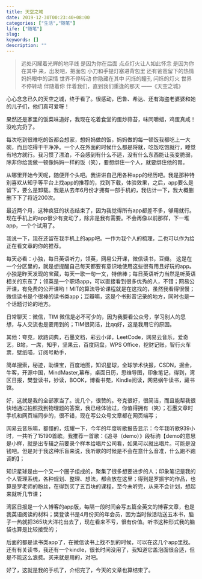 ```yaml
---
title: 天空之城
date: 2019-12-30T00:23:40+08:00
categories: ["生活","随笔"]
life: ["随笔"]
slug: 
keywords: []
description: ""
---
```


> 远处闪耀着光辉的地平线
> 是因为你在后面
> 点点灯火让人如此怀念
> 是因为你在其中
> 来，出发吧，把面包
> 小刀和手提灯塞进背包里
> 还有爸爸留下的热情
> 妈妈眼中的深情
> 世界不停转动 你隐藏在其中
> 闪烁的瞳孔 闪烁的灯火
> 世界不停转动 伴随着你
> 伴着我们，直到我们重逢的那天
> ——《天空之城》

心心念念已久的天空之城，终于看了。很感动，巴鲁、希达、还有海盗老婆婆和她的儿子们，他们真可爱呀！

果然还是家里的饭菜味道好，我现在吃着食堂的蛋炒蒜苔，味同嚼蜡，鸡蛋真咸！没吃完扔了。

每次吃到很难吃的饭都会想家，想妈妈做的饭，妈妈做的每一顿饭我都吃上一大碗，而且吃得干干净净。一个人在外面的时候什么都是将就，吃饭吃饱就行，睡觉有地方就行。我习惯了漂泊，不会感到有什么不适，没有什么东西能让我变脆弱，除非你给我做一顿像妈妈一样的饭（笑），要想绑住一个人，就要绑住他的胃。

从哪里开始今天呢，随便开个头吧。我讲讲自己用各种app的经历吧。我是那种特别喜欢从知乎等平台上找app的推荐的，找到下载，体验效果，之后，app要么是留下，要么是卸载。我是从去年6月份才拥有一部手机的，我估计一下，我大概删删下下了将近200次。

最近两个月，这种疯狂的状态结束了，因为我觉得所有app都差不多，够用就行。现在手机上的app很少有变动了，除非是我有需要。不会再像以前那样，下一堆app，一个个试用了。

我说一下，现在还留在我手机上的app吧。一作为我个人的梳理，二也可以作为给正在看文章的你的推荐。

每天必看：小独，每日英语听力，领英，网易公开课，微信读书，豆瓣。
这是在一个分区里的，就是想提醒自己每天都要有意识地使用这些很有用且好玩的app。小独是昨天发现的宝藏，每天一歌一句一文，特倍棒；每日英语听力当然是听英语相关的东东了；领英是一个职场app，可以直接看到很多优秀的人，不错；网易公开课，有免费的公开课哟！MIT的算法导论课程就是在这找的，虽然我看得很慢；微信读书是个很棒的读书类app；豆瓣嘛，这是个书影音记录的地方，同时也是一个话题讨论的地方。

日常聊天：微信，TIM
微信是必不可少的，因为我要看公众号，学习别人的思想，与人交流也是要用到的；TIM很简洁，比qq好，这是我用它的原因。

其他：夸克，欧路词典，石墨文档，彩云小译，LeetCode，网易云音乐，爱奇艺，B站，一席，知乎，坚果云，百度网盘，WPS Office，挖财记账，智行火车票，壁纸喵，订阅号助手，

简单搜索，秘迹，助课宝，百度地图，知识星球，全球学术快报，CSDN，掘金，牛客，开源中国，MindMaster,幕布，桌面日历，思维导图，印象笔记，得到，湾区日报，樊登读书，妙读，BOOK，博看书苑，Kindle阅读，网易蜗牛读书，藏书馆。

好，这就是我的全部家当了。说几个，很赞的。夸克很好，很简洁，而且能帮我很快地通过拍照找到物理题的答案，我已经体验过，你值得拥有（笑）；石墨文章时手机和网页端同步的，很不错，现在写公众号文章都在网页端写；

网易云音乐嘛，都懂的，炫耀一下，今年的年度听歌报告显示：今年我听歌939小时，一共听了15190首歌。我推荐一首歌：《追寻（demo）》段标驹【demo的意思是小样，就是出专辑之前要录个样本给唱片公司看，如果可以就出唱片。可能是没钱吧。但是对于我这种乐盲来说，我听歌的时候是不会在意什么音准，什么跑不跑调的】；

知识星球是由一个又一个圈子组成的，聚集了很多想要进步的人；印象笔记是我的个人管理系统，各种规划、整理、想法，都会放在这里；得到是罗振宇的作品，也算是罗老师的粉丝，在得到买了五百块的课程，至今未听完，从来不会计划，想起来就听几节课；

湾区日报是一个人博客的app版，每隔一段时间会写五篇全英文的博客文章，也是我英语阅读的材料；樊登读书是4月份买的年会员，因为当时做活动送五本书，脑子一热就把365块大洋花出去了，现在看来不亏，很有价值。听书这种形式我的脑袋也算是比较接受的；

后面的都是读书类app了，在微信读书上找不到的时候，可以在这几个app里找。还有有关读书，我还有一个kindle，很长时间没用了，我知道它盖泡面很合适，但是不能这么浪费。买来就是用的，对吧。

好了，这就是我的手机了，介绍完了，今天的文章也算结束了。